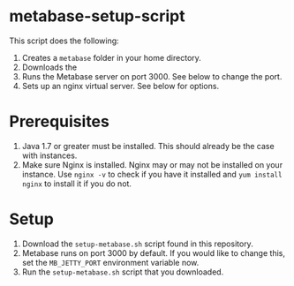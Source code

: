 # metabase-setup-script
This script does the following:
1. Creates a `metabase` folder in your home directory.
2. Downloads the
3. Runs the Metabase server on port 3000. See below to change the port.
4. Sets up an nginx virtual server. See below for options.

# Prerequisites
1. Java 1.7 or greater must be installed. This should already be the case with instances.
2. Make sure Nginx is installed. Nginx may or may not be installed on your instance. Use `nginx -v` to check if you have it installed and `yum install nginx` to install it if you do not.

# Setup
1. Download the `setup-metabase.sh` script found in this repository.
2. Metabase runs on port 3000 by default. If you would like to change this, set the `MB_JETTY_PORT` environment variable now.
3. Run the `setup-metabase.sh` script that you downloaded.

